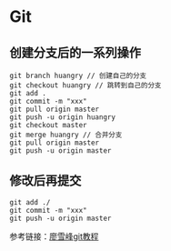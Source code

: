 # Git #
## 创建分支后的一系列操作 ##
	git branch huangry // 创建自己的分支
	git checkout huangry // 跳转到自己的分支
	git add . 
	git commit -m "xxx"
	git pull origin master
	git push -u origin huangry
	git checkout master
	git merge huangry // 合并分支
	git pull origin master
	git push -u origin master 
## 修改后再提交 ##

	git add ./
	git commit -m "xxx"
	git push -u origin master

参考链接：[廖雪峰git教程](https://www.liaoxuefeng.com/wiki/0013739516305929606dd18361248578c67b8067c8c017b000)
